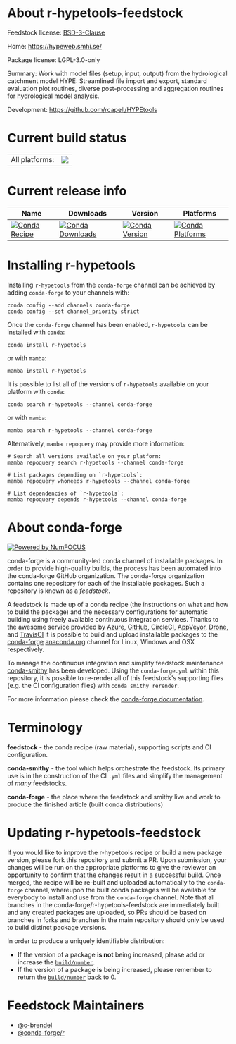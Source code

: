 About r-hypetools-feedstock
===========================

Feedstock license: [BSD-3-Clause](https://github.com/conda-forge/r-hypetools-feedstock/blob/main/LICENSE.txt)

Home: https://hypeweb.smhi.se/

Package license: LGPL-3.0-only

Summary: Work with model files (setup, input, output) from the hydrological catchment model HYPE: Streamlined file import and export, standard evaluation plot routines, diverse post-processing and aggregation routines for hydrological model analysis.

Development: https://github.com/rcapell/HYPEtools

Current build status
====================


<table><tr><td>All platforms:</td>
    <td>
      <a href="https://dev.azure.com/conda-forge/feedstock-builds/_build/latest?definitionId=17257&branchName=main">
        <img src="https://dev.azure.com/conda-forge/feedstock-builds/_apis/build/status/r-hypetools-feedstock?branchName=main">
      </a>
    </td>
  </tr>
</table>

Current release info
====================

| Name | Downloads | Version | Platforms |
| --- | --- | --- | --- |
| [![Conda Recipe](https://img.shields.io/badge/recipe-r--hypetools-green.svg)](https://anaconda.org/conda-forge/r-hypetools) | [![Conda Downloads](https://img.shields.io/conda/dn/conda-forge/r-hypetools.svg)](https://anaconda.org/conda-forge/r-hypetools) | [![Conda Version](https://img.shields.io/conda/vn/conda-forge/r-hypetools.svg)](https://anaconda.org/conda-forge/r-hypetools) | [![Conda Platforms](https://img.shields.io/conda/pn/conda-forge/r-hypetools.svg)](https://anaconda.org/conda-forge/r-hypetools) |

Installing r-hypetools
======================

Installing `r-hypetools` from the `conda-forge` channel can be achieved by adding `conda-forge` to your channels with:

```
conda config --add channels conda-forge
conda config --set channel_priority strict
```

Once the `conda-forge` channel has been enabled, `r-hypetools` can be installed with `conda`:

```
conda install r-hypetools
```

or with `mamba`:

```
mamba install r-hypetools
```

It is possible to list all of the versions of `r-hypetools` available on your platform with `conda`:

```
conda search r-hypetools --channel conda-forge
```

or with `mamba`:

```
mamba search r-hypetools --channel conda-forge
```

Alternatively, `mamba repoquery` may provide more information:

```
# Search all versions available on your platform:
mamba repoquery search r-hypetools --channel conda-forge

# List packages depending on `r-hypetools`:
mamba repoquery whoneeds r-hypetools --channel conda-forge

# List dependencies of `r-hypetools`:
mamba repoquery depends r-hypetools --channel conda-forge
```


About conda-forge
=================

[![Powered by
NumFOCUS](https://img.shields.io/badge/powered%20by-NumFOCUS-orange.svg?style=flat&colorA=E1523D&colorB=007D8A)](https://numfocus.org)

conda-forge is a community-led conda channel of installable packages.
In order to provide high-quality builds, the process has been automated into the
conda-forge GitHub organization. The conda-forge organization contains one repository
for each of the installable packages. Such a repository is known as a *feedstock*.

A feedstock is made up of a conda recipe (the instructions on what and how to build
the package) and the necessary configurations for automatic building using freely
available continuous integration services. Thanks to the awesome service provided by
[Azure](https://azure.microsoft.com/en-us/services/devops/), [GitHub](https://github.com/),
[CircleCI](https://circleci.com/), [AppVeyor](https://www.appveyor.com/),
[Drone](https://cloud.drone.io/welcome), and [TravisCI](https://travis-ci.com/)
it is possible to build and upload installable packages to the
[conda-forge](https://anaconda.org/conda-forge) [anaconda.org](https://anaconda.org/)
channel for Linux, Windows and OSX respectively.

To manage the continuous integration and simplify feedstock maintenance
[conda-smithy](https://github.com/conda-forge/conda-smithy) has been developed.
Using the ``conda-forge.yml`` within this repository, it is possible to re-render all of
this feedstock's supporting files (e.g. the CI configuration files) with ``conda smithy rerender``.

For more information please check the [conda-forge documentation](https://conda-forge.org/docs/).

Terminology
===========

**feedstock** - the conda recipe (raw material), supporting scripts and CI configuration.

**conda-smithy** - the tool which helps orchestrate the feedstock.
                   Its primary use is in the construction of the CI ``.yml`` files
                   and simplify the management of *many* feedstocks.

**conda-forge** - the place where the feedstock and smithy live and work to
                  produce the finished article (built conda distributions)


Updating r-hypetools-feedstock
==============================

If you would like to improve the r-hypetools recipe or build a new
package version, please fork this repository and submit a PR. Upon submission,
your changes will be run on the appropriate platforms to give the reviewer an
opportunity to confirm that the changes result in a successful build. Once
merged, the recipe will be re-built and uploaded automatically to the
`conda-forge` channel, whereupon the built conda packages will be available for
everybody to install and use from the `conda-forge` channel.
Note that all branches in the conda-forge/r-hypetools-feedstock are
immediately built and any created packages are uploaded, so PRs should be based
on branches in forks and branches in the main repository should only be used to
build distinct package versions.

In order to produce a uniquely identifiable distribution:
 * If the version of a package **is not** being increased, please add or increase
   the [``build/number``](https://docs.conda.io/projects/conda-build/en/latest/resources/define-metadata.html#build-number-and-string).
 * If the version of a package **is** being increased, please remember to return
   the [``build/number``](https://docs.conda.io/projects/conda-build/en/latest/resources/define-metadata.html#build-number-and-string)
   back to 0.

Feedstock Maintainers
=====================

* [@c-brendel](https://github.com/c-brendel/)
* [@conda-forge/r](https://github.com/orgs/conda-forge/teams/r/)

